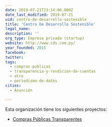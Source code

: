 ```yaml
---
date: 2019-07-21T23:14:06.000Z
date_last_modified: 2019-07-21
uid: centro-de-desarrollo-sostenible
title: 'Centro De Desarrollo Sostenible'
legal_name: 
description: ''
org_type: Empresa privada (startup)
website: http://www.cds.com.py/
year_founded: 2015
facebook: 
twitter: 
tags:
  - compras-publicas
  - transparencia-y-rendicion-de-cuentas
  - otro
  - periodismo-de-datos
cities: 
  - Asunción

---
```


Esta organización tiene los siguientes proyectos:

- [Compras Públicas Transparentes](/proyectos/compras-publicas-transparentes)
